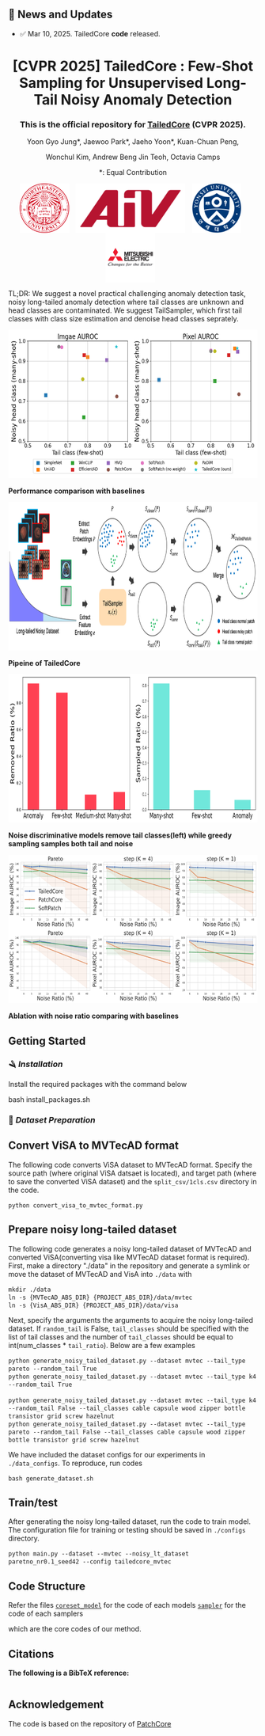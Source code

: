 ## 📢 **News and Updates**

- ✅ Mar 10, 2025. TailedCore **code** released.

<div align="center">

# [CVPR 2025] TailedCore : Few-Shot Sampling for Unsupervised Long-Tail Noisy Anomaly Detection

### This is the official repository for [TailedCore](https://google.com) (CVPR 2025).

Yoon Gyo Jung*, Jaewoo Park*, Jaeho Yoon*, Kuan-Chuan Peng,

Wonchul Kim, Andrew Beng Jin Teoh, Octavia Camps

*: Equal Contribution

</div>

<div align="center">

<img src="./figs/neu.png" height="100" alt="" align="center" style="margin-right: 10px;" />
<img src="./figs/aiv.png" height="100" alt="" align="center" style="margin-right: 10px;" />
<img src="./figs/yonsei.png" height="100" alt="" align="center" style="margin-right: 10px;" />
<img src="./figs/merl.png" height="100" alt="" align="center" style="margin-right: 10px;" />

</div>

TL;DR: We suggest a novel practical challenging anomaly detection task, noisy long-tailed anomaly detection where tail classes are unknown and head classes are contaminated. We suggest TailSampler, which first tail classes with class size estimation and denoise head classes seprately.

<div align="center">
  <img src="figs/bias.png" width="650px" height="300px">
</div>

**Performance comparison with baselines**

<div align="center">
  <img src="figs/method.png" width="800px" height="300px">
</div>

**Pipeine of TailedCore**

<div align="center">
  <img src="figs/dillema.png" width="650px" height="300px">
</div>

**Noise discriminative models remove tail classes(left) while greedy sampling samples both tail and noise**

<div align="center">
  <img src="figs/ablation_noise_ratio.png" width="650px" height="300px">
</div>

**Ablation with noise ratio comparing with baselines**

## **Getting Started**

### 🪒 *Installation*

Install the required packages with the command below

bash install_packages.sh

### 💾 *Dataset Preparation*

## Convert ViSA to MVTecAD format

The following code converts ViSA dataset to MVTecAD format. Specify the source path (where original ViSA datsaet is located), and target path (where to save the converted ViSA dataset) and the `split_csv/1cls.csv` directory in the code.

```
python convert_visa_to_mvtec_format.py

```

## Prepare noisy long-tailed dataset

The following code generates a noisy long-tailed dataset of MVTecAD and converted ViSA(converting visa like MVTecAD dataset format is required). First, make a directory "./data" in the repository and generate a symlink or move the dataset of MVTecAD and VisA into `./data` with

```
mkdir ./data
ln -s {MVTecAD_ABS_DIR} {PROJECT_ABS_DIR}/data/mvtec
ln -s {VisA_ABS_DIR} {PROJECT_ABS_DIR}/data/visa
```

Next, specify the arguments the arguments to acquire the noisy long-tailed dataset. If `random_tail` is False, `tail_classes` should be specified with the list of tail classes and the number of `tail_classes` should be equal to int(num_classes * `tail_ratio`). Below are a few examples

```
python generate_noisy_tailed_dataset.py --dataset mvtec --tail_type pareto --random_tail True
python generate_noisy_tailed_dataset.py --dataset mvtec --tail_type k4 --random_tail True

python generate_noisy_tailed_dataset.py --dataset mvtec --tail_type k4 --random_tail False --tail_classes cable capsule wood zipper bottle transistor grid screw hazelnut
python generate_noisy_tailed_dataset.py --dataset mvtec --tail_type pareto --random_tail False --tail_classes cable capsule wood zipper bottle transistor grid screw hazelnut

```

We have included the dataset configs for our experiments in `./data_configs`. To reproduce, run codes

```
bash generate_dataset.sh
```

## Train/test

After generating the noisy long-tailed dataset, run the code to train model. The configuration file for training or testing should be saved in `./configs` directory.

```
python main.py --dataset --mvtec --noisy_lt_dataset paretno_nr0.1_seed42 --config tailedcore_mvtec
```

## Code Structure

Refer the files
[`coreset_model`](./src/coreset_model.py) for the code of each models
[`sampler`](./src/sampler.py) for the code of each samplers

which are the core codes of our method.

## **Citations**

**The following is a BibTeX reference:**

```latex

```

## Acknowledgement

The code is based on the repository of [PatchCore](https://github.com/amazon-science/patchcore-inspection)
